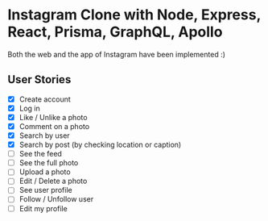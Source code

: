 # Instagram Clone with Node, Express, React, Prisma, GraphQL, Apollo

Both the web and the app of Instagram have been implemented :)

## User Stories

- [x] Create account
- [x] Log in
- [x] Like / Unlike a photo
- [x] Comment on a photo
- [x] Search by user
- [x] Search by post (by checking location or caption)
- [ ] See the feed
- [ ] See the full photo
- [ ] Upload a photo
- [ ] Edit / Delete a photo 
- [ ] See user profile
- [ ] Follow / Unfollow user
- [ ] Edit my profile
